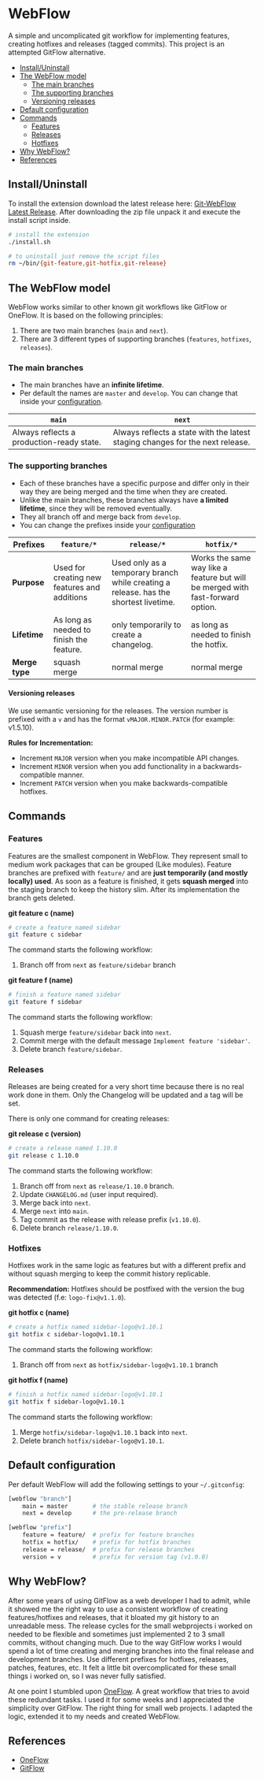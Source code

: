# WebFlow

A simple and uncomplicated git workflow for implementing features, creating hotfixes and releases (tagged commits). This project is an attempted GitFlow alternative.

* [Install/Uninstall](#installuninstall)
* [The WebFlow model](#the-webflow-model)
    * [The main branches](#the-main-branches)
    * [The supporting branches](#the-supporting-branches)
    * [Versioning releases](#versioning-releases)
* [Default configuration](#default-configuration)
* [Commands](#commands)
    * [Features](#features)
    * [Releases](#releases)
    * [Hotfixes](#hotfixes)
* [Why WebFlow?](#why-webflow)
* [References](#references)

## Install/Uninstall
To install the extension download the latest release here: [Git-WebFlow Latest Release](https://github.com/LeaveAirykson/Git-WebFlow/archive/master.zip).
After downloading the zip file unpack it and execute the install script inside.

```bash
# install the extension
./install.sh

# to uninstall just remove the script files
rm ~/bin/{git-feature,git-hotfix,git-release}
```

## The WebFlow model

WebFlow works similar to other known git workflows like GitFlow or OneFlow. It is based on the following principles:

1. There are two main branches (`main` and `next`).
2. There are 3 different types of supporting branches (`features`, `hotfixes`, `releases`).

### The main branches
- The main branches have an **infinite lifetime**.
- Per default the names are `master` and `develop`. You can change that inside your [configuration](#default-configuration).

| `main` | `next` |
|---|---|
|Always reflects a production-ready state.|Always reflects a state with the latest staging changes for the next release.|

### The supporting branches

- Each of these branches have a specific purpose and differ only in their way they are being merged and the time when they are created.
- Unlike the main branches, these branches always have **a limited lifetime**, since they will be removed eventually.
- They all branch off and merge back from `develop`.
- You can change the prefixes inside your [configuration](#default-configuration)

|Prefixes|`feature/*`|`release/*`|`hotfix/*`|
|---|---|---|---|
|**Purpose**|Used for creating new features and additions|Used only as a temporary branch while creating a release. has the shortest livetime.|Works the same way like a feature but will be merged with fast-forward option.|
|**Lifetime**|As long as needed to finish the feature.|only temporarily to create a changelog.|as long as needed to finish the hotfix.|
|**Merge type**|squash merge|normal merge|normal merge|

#### Versioning releases
We use semantic versioning for the releases. The version number is prefixed with a `v` and has the format `vMAJOR.MINOR.PATCH` (for example: v1.5.10).

**Rules for Incrementation:**

- Increment `MAJOR` version when you make incompatible API changes.
- Increment `MINOR` version when you add functionality in a backwards-compatible manner.
- Increment `PATCH` version when you make backwards-compatible hotfixes.

## Commands

### Features
Features are the smallest component in WebFlow. They represent small to medium work packages that can be grouped (Like modules). Feature branches are prefixed with `feature/` and are **just temporarily (and mostly locally) used**. As soon as a feature is finished, it gets **squash merged** into the staging branch to keep the history slim. After its implementation the branch gets deleted.

**git feature c (name)**

```bash
# create a feature named sidebar
git feature c sidebar
```

The command starts the following workflow:

1. Branch off from `next` as `feature/sidebar` branch

**git feature f (name)**

```bash
# finish a feature named sidebar
git feature f sidebar
```

The command starts the following workflow:

1. Squash merge `feature/sidebar` back into `next`.
2. Commit merge with the default message `Implement feature 'sidebar'`.
3. Delete branch `feature/sidebar`.


### Releases
Releases are being created for a very short time because there is no real work done in them. Only the Changelog will be updated and a tag will be set.

There is only one command for creating releases:

**git release c (version)**

```bash
# create a release named 1.10.0
git release c 1.10.0
```

The command starts the following workflow:

1. Branch off from `next` as `release/1.10.0` branch.
2. Update `CHANGELOG.md` (user input required).
3. Merge back into `next`.
4. Merge `next` into `main`.
5. Tag commit as the release with release prefix (`v1.10.0`).
5. Delete branch `release/1.10.0`.

### Hotfixes

Hotfixes work in the same logic as features but with a different prefix and without squash merging to keep the commit history replicable.

**Recommendation:**
Hotfixes should be postfixed with the version the bug was detected (f.e: `logo-fix@v1.1.0`).

**git hotfix c (name)**

```bash
# create a hotfix named sidebar-logo@v1.10.1
git hotfix c sidebar-logo@v1.10.1
```
The command starts the following workflow:

1. Branch off from `next` as `hotfix/sidebar-logo@v1.10.1` branch

**git hotfix f (name)**

```bash
# finish a hotfix named sidebar-logo@v1.10.1
git hotfix f sidebar-logo@v1.10.1
```

The command starts the following workflow:

1. Merge `hotfix/sidebar-logo@v1.10.1` back into `next`.
2. Delete branch `hotfix/sidebar-logo@v1.10.1`.

## Default configuration

Per default WebFlow will add the following settings to your `~/.gitconfig`:

```bash
[webflow "branch"]
    main = master       # the stable release branch
    next = develop      # the pre-release branch

[webflow "prefix"]
    feature = feature/  # prefix for feature branches
    hotfix = hotfix/    # prefix for hotfix branches
    release = release/  # prefix for release branches
    version = v         # prefix for version tag (v1.0.0)
```

## Why WebFlow?

After some years of using GitFlow as a web developer I had to admit, while it showed me the right way to use a consistent workflow of creating features/hotfixes and releases, that it bloated my git history to an unreadable mess. The release cycles for the small webprojects i worked on needed to be flexible and sometimes just implemented 2 to 3 small commits, without changing much. Due to the way GitFlow works I would spend a lot of time creating and merging branches into the final release and development branches. Use different prefixes for hotfixes, releases, patches, features, etc. It felt a little bit overcomplicated for these small things i worked on, so I was never fully satisfied.

At one point I stumbled upon [OneFlow](https://www.endoflineblog.com/oneflow-a-git-branching-model-and-workflow). A great workflow that tries to avoid these redundant tasks. I used it for some weeks and I appreciated the simplicity over GitFlow. The right thing for small web projects. I adapted the logic, extended it to my needs and created WebFlow.

## References
- [OneFlow](https://www.endoflineblog.com/oneflow-a-git-branching-model-and-workflow)
- [GitFlow](https://nvie.com/posts/a-successful-git-branching-model/)